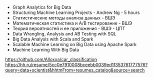 * Graph Analytics for Big Data
* Structuring Machine Learning Projects - Andrew Ng - 5 hours
* Статистические методы анализа данных - ВШЭ
* Математическая статистика и А/В тестирование - ВШЭ
* Теория вероятностей и ее приложения - ВШЭ - ЦПТ
* Data Wrangling, Analysis and AB Testing with SQL
* Big Data Analysis with Scala and Spark
* Scalable Machine Learning on Big Data using Apache Spark
* Machine Learning With Big Data

https://github.com/Alloxxa/car_classification
https://hh.ru/resume/5cc0e7910008bceebb0039ed1f353761777576?query=data+scientist&hhtmFrom=resumes_catalog&source=search

